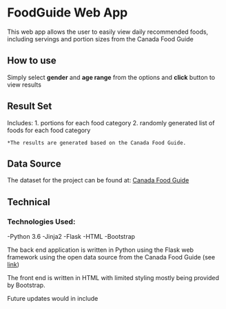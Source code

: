 # FoodGuide Web App
This web app allows the user to easily view daily recommended foods, including servings 
and portion sizes from the Canada Food Guide



## How to use
Simply select __gender__ and __age range__ from the options and __click__ button to view results


## Result Set
Includes:
	1.  portions for each food category
	2.  randomly generated list of foods for each food category

	*The results are generated based on the Canada Food Guide. 

	
## Data Source
The dataset for the project can be found at: 
[Canada Food Guide](http://open.canada.ca/data/en/dataset/e5f4a98e-0ccf-4e5e-9912-d308b46c5a7f)


## Technical
### Technologies Used:

-Python 3.6
-Jinja2
-Flask
-HTML
-Bootstrap

The back end application is written in Python using the Flask web framework using the open data source 
from the Canada Food Guide (see [link](http://open.canada.ca/data/en/dataset/e5f4a98e-0ccf-4e5e-9912-d308b46c5a7f))

The front end is written in HTML with limited styling mostly being provided by Bootstrap.

Future updates would in include   